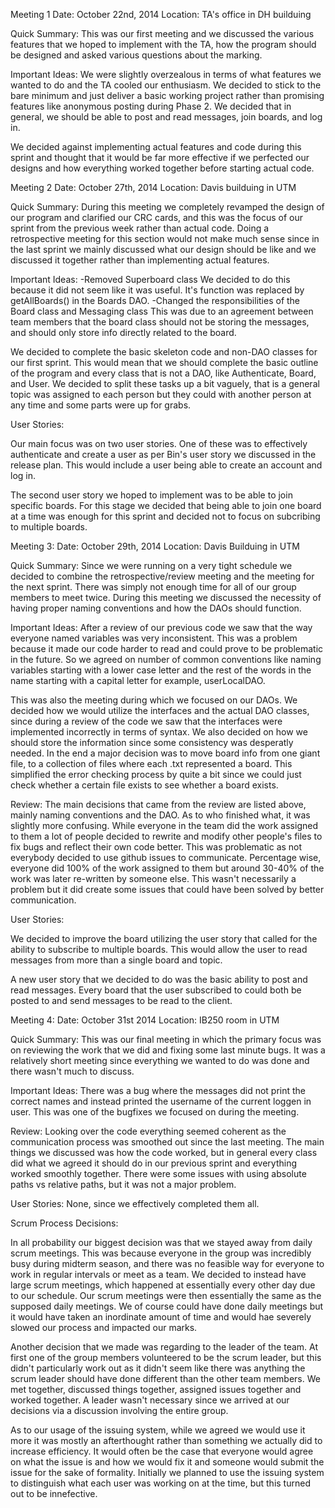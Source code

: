 Meeting 1
Date: October 22nd, 2014
Location: TA's office in DH builduing

Quick Summary: This was our first meeting and we discussed the various features that we hoped to implement with the TA, how the program should be designed and asked various questions about the marking. 

Important Ideas:
We were slightly overzealous in terms of what features we wanted to do and the TA cooled our enthusiasm. We decided to stick to the bare minimum and just deliver a basic working project rather than promising features like anonymous posting during Phase 2. We decided that in general, we should be able to post and read messages, join boards, and log in.

We decided against implementing actual features and code during this sprint and thought that it would be far more effective if we perfected our designs and how everything worked together before starting actual code. 

Meeting 2
Date: October 27th, 2014
Location: Davis builduing in UTM

Quick Summary: During this meeting we completely revamped the design of our program and clarified our CRC cards, and this was the focus of our sprint from the previous week rather than actual code. Doing a retrospective meeting for this section would not make much sense since in the last sprint we mainly discussed what our design should be like and we discussed it together rather than implementing actual features. 

Important Ideas:
-Removed Superboard class
  We decided to do this because it did not seem like it was useful. It's function was replaced by getAllBoards() in the      Boards DAO.
-Changed the responsibilities of the Board class and Messaging class
  This was due to an agreement between team members that the board class should not be storing the messages, and should only store info directly related to the board.

We decided to complete the basic skeleton code and non-DAO classes for our first sprint. This would mean that we should complete the basic outline of the program and every class that is not a DAO, like Authenticate, Board, and User. We decided to split these tasks up a bit vaguely, that is a general topic was assigned to each person but they could with another person at any time and some parts were up for grabs. 

User Stories:

Our main focus was on two user stories. One of these was to effectively authenticate and create a user as per Bin's user story we discussed in the release plan. This would include a user being able to create an account and log in. 

The second user story we hoped to implement was to be able to join specific boards. For this stage we decided that being able to join one board at a time was enough for this sprint and decided not to focus on subcribing to multiple boards.

Meeting 3: 
Date: October 29th, 2014
Location: Davis Builduing in UTM

Quick Summary: Since we were running on a very tight schedule we decided to combine the retrospective/review meeting and the meeting for the next sprint. There was simply not enough time for all of our group members to meet twice. During this meeting we discussed the necessity of having proper naming conventions and how the DAOs should function. 

Important Ideas: 
  After a review of our previous code we saw that the way everyone named variables was very inconsistent. This was a problem because it made our code harder to read and could prove to be problematic in the future. So we agreed on number of common conventions like naming variables starting with a lower case letter and the rest of the words in the name starting with a capital letter for example, userLocalDAO. 
  
  This was also the meeting during which we focused on our DAOs. We decided how we would utilize the interfaces and the actual DAO classes, since during a review of the code we saw that the interfaces were implemented incorrectly in terms of syntax. We also decided on how we should store the information since some consistency was desperatly needed. In the end a major decision was to move board info from one giant file, to a collection of files where each .txt represented a board. This simplified the error checking process by quite a bit since we could just check whether a certain file exists to see whether a board exists. 
  
Review:
  The main decisions that came from the review are listed above, mainly naming conventions and the DAO. As to who finished what, it was slightly more confusing. While everyone in the team did the work assigned to them a lot of people decided to rewrite and modify other people's files to fix bugs and reflect their own code better. This was problematic as not everybody decided to use github issues to communicate. Percentage wise, everyone did 100% of the work assigned to them but around 30-40% of the work was later re-written by someone else. This wasn't necessarily a problem but it did create some issues that could have been solved by better communication.
  
User Stories:

We decided to improve the board utilizing the user story that called for the ability to subscribe to multiple boards. This would allow the user to read messages from more than a single board and topic.

A new user story that we decided to do was the basic ability to post and read messages. Every board that the user subscribed to could both be posted to and send messages to be read to the client. 

Meeting 4:
Date: October 31st 2014
Location: IB250 room in UTM

Quick Summary: This was our final meeting in which the primary focus was on reviewing the work that we did and fixing some last minute bugs. It was a relatively short meeting since everything we wanted to do was done and there wasn't much to discuss. 

Important Ideas: There was a bug where the messages did not print the correct names and instead printed the username of the current loggen in user. This was one of the bugfixes we focused on during the meeting.

Review: Looking over the code everything seemed coherent as the communication process was smoothed out since the last meeting. The main things we discussed was how the code worked, but in general every class did what we agreed it should do in our previous sprint and everything worked smoothly together. There were some issues with using absolute paths vs relative paths, but it was not a major problem. 

User Stories: None, since we effectively completed them all. 



Scrum Process Decisions:

In all probability our biggest decision was that we stayed away from daily scrum meetings. This was because everyone in the group was incredibly busy during midterm season, and there was no feasible way for everyone to work in regular intervals or meet as a team. We decided to instead have large scrum meetings, which happened at essentially every other day due to our schedule. Our scrum meetings were then essentially the same as the supposed daily meetings. We of course could have done daily meetings but it would have taken an inordinate amount of time and would hae severely slowed our process and impacted our marks. 

Another decision that we made was regarding to the leader of the team. At first one of the group members volunteered to be the scrum leader, but this didn't particularly work out as it didn't seem like there was anything the scrum leader should have done different than the other team members. We met together, discussed things together, assigned issues together and worked together. A leader wasn't necessary since we arrived at our decisions via a discussion involving the entire group. 

As to our usage of the issuing system, while we agreed we would use it more it was mostly an afterthought rather than something we actually did to increase efficiency. It would often be the case that everyone would agree on what the issue is and how we would fix it and someone would submit the issue for the sake of formality. Initially we planned to use the issuing system to distinguish what each user was working on at the time, but this turned out to be innefective. 
